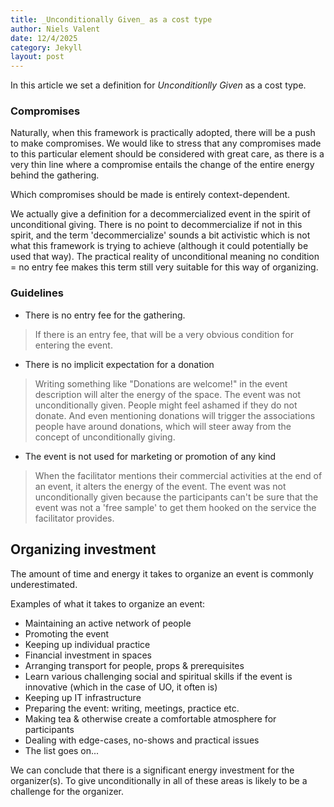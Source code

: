```yaml
---
title: _Unconditionally Given_ as a cost type
author: Niels Valent
date: 12/4/2025
category: Jekyll
layout: post
---
```


In this article we set a definition for _Unconditionlly Given_ as a cost type.

### Compromises

Naturally, when this framework is practically adopted, there will be a push to make compromises. We would like to stress that any compromises made to this particular element should be considered with great care, as there is a very thin line where a compromise entails the change of the entire energy behind the gathering.

Which compromises should be made is entirely context-dependent.

We actually give a definition for a decommercialized event in the spirit of unconditional giving. There is no point to decommercialize if not in this spirit, and the term 'decommercialize' sounds a bit activistic which is not what this framework is trying to achieve (although it could potentially be used that way). The practical reality of unconditional meaning no condition = no entry fee makes this term still very suitable for this way of organizing.

### Guidelines
- There is no entry fee for the gathering.

> If there is an entry fee, that will be a very obvious condition for entering the event.

- There is no implicit expectation for a donation

> Writing something like "Donations are welcome!" in the event description will alter the energy of the space. The event was not unconditionally given. People might feel ashamed if they do not donate. And even mentioning donations will trigger the associations people have around donations, which will steer away from the concept of unconditionally giving.

- The event is not used for marketing or promotion of any kind

> When the facilitator mentions their commercial activities at the end of an event, it alters the energy of the event. The event was not unconditionally given because the participants can't be sure that the event was not a 'free sample' to get them hooked on the service the facilitator provides.

## Organizing investment
The amount of time and energy it takes to organize an event is commonly underestimated.

Examples of what it takes to organize an event:

- Maintaining an active network of people
- Promoting the event
- Keeping up individual practice
- Financial investment in spaces
- Arranging transport for people, props & prerequisites
- Learn various challenging social and spiritual skills if the event is innovative (which in the case of UO, it often is)
- Keeping up IT infrastructure
- Preparing the event: writing, meetings, practice etc.
- Making tea & otherwise create a comfortable atmosphere for participants
- Dealing with edge-cases, no-shows and practical issues
- The list goes on...

We can conclude that there is a significant energy investment for the organizer(s). To give unconditionally in all of these areas is likely to be a challenge for the organizer.